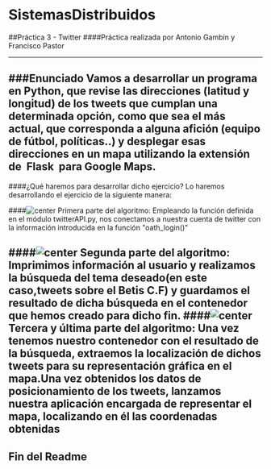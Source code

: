 # SistemasDistribuidos

##Práctica 3 - Twitter
####Práctica realizada por Antonio Gambín y Francisco Pastor
- - -
###Enunciado
Vamos a desarrollar un programa en Python, que revise las direcciones (latitud y longitud) de los tweets que   cumplan una determinada opción, como que sea el más actual, que corresponda a alguna afición (equipo de fútbol,   políticas..) y desplegar esas direcciones en un mapa utilizando la extensión de ​ Flask ​ para Google Maps. 
---
####¿Qué haremos para desarrollar dicho ejercicio?
Lo haremos desarrollando el ejercicio de la siguiente manera:

####![center](https://cdn2.iconfinder.com/data/icons/oxygen/48x48/actions/note2.png) Primera parte del algoritmo:
Empleando la función definida en el módulo twitterAPI.py, nos conectamos a nuestra cuenta de twitter con la información introducida en la función "oath_login()"

####![center](https://cdn2.iconfinder.com/data/icons/oxygen/48x48/actions/note2.png) Segunda parte del algoritmo:
Imprimimos información al usuario y realizamos la búsqueda del tema deseado(en este caso,tweets sobre el Betis C.F) y guardamos el resultado de dicha búsqueda en el contenedor que hemos creado para dicho fin.
####![center](https://cdn2.iconfinder.com/data/icons/oxygen/48x48/actions/note2.png) Tercera y última parte del algoritmo:
Una vez tenemos nuestro contenedor con el resultado de la búsqueda, extraemos la localización de dichos tweets para su representación gráfica en el mapa.Una vez obtenidos los datos de posicionamiento de los tweets, lanzamos nuestra aplicación encargada de representar el mapa, localizando en él las coordenadas obtenidas
---
Fin del Readme
---

